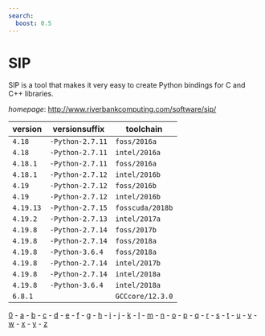 ```yaml
---
search:
  boost: 0.5
---
```

# SIP

SIP is a tool that makes it very easy to create Python bindings for C and C++ libraries.

*homepage*: <http://www.riverbankcomputing.com/software/sip/>

version | versionsuffix | toolchain
--------|---------------|----------
``4.18`` | ``-Python-2.7.11`` | ``foss/2016a``
``4.18`` | ``-Python-2.7.11`` | ``intel/2016a``
``4.18.1`` | ``-Python-2.7.11`` | ``foss/2016a``
``4.18.1`` | ``-Python-2.7.12`` | ``intel/2016b``
``4.19`` | ``-Python-2.7.12`` | ``foss/2016b``
``4.19`` | ``-Python-2.7.12`` | ``intel/2016b``
``4.19.13`` | ``-Python-2.7.15`` | ``fosscuda/2018b``
``4.19.2`` | ``-Python-2.7.13`` | ``intel/2017a``
``4.19.8`` | ``-Python-2.7.14`` | ``foss/2017b``
``4.19.8`` | ``-Python-2.7.14`` | ``foss/2018a``
``4.19.8`` | ``-Python-3.6.4`` | ``foss/2018a``
``4.19.8`` | ``-Python-2.7.14`` | ``intel/2017b``
``4.19.8`` | ``-Python-2.7.14`` | ``intel/2018a``
``4.19.8`` | ``-Python-3.6.4`` | ``intel/2018a``
``6.8.1`` |  | ``GCCcore/12.3.0``

[0](../0/index.md) - [a](../a/index.md) - [b](../b/index.md) - [c](../c/index.md) - [d](../d/index.md) - [e](../e/index.md) - [f](../f/index.md) - [g](../g/index.md) - [h](../h/index.md) - [i](../i/index.md) - [j](../j/index.md) - [k](../k/index.md) - [l](../l/index.md) - [m](../m/index.md) - [n](../n/index.md) - [o](../o/index.md) - [p](../p/index.md) - [q](../q/index.md) - [r](../r/index.md) - [s](../s/index.md) - [t](../t/index.md) - [u](../u/index.md) - [v](../v/index.md) - [w](../w/index.md) - [x](../x/index.md) - [y](../y/index.md) - [z](../z/index.md)

